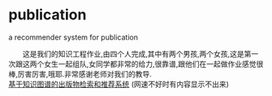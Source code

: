 # publication
a recommender system for publication

　　这是我们的知识工程作业,由四个人完成,其中有两个男孩,两个女孩,这是第一次跟这两个女生一起组队,女同学都非常的给力,很靠谱,跟他们在一起做作业感觉很棒,厉害厉害,哦耶.非常感谢老师对我们的教导.  
  [基于知识图谱的出版物检索和推荐系统](https://zsgc.github.io/publication/homework/Publication_search.html) (网速不好时有内容显示不出来)
